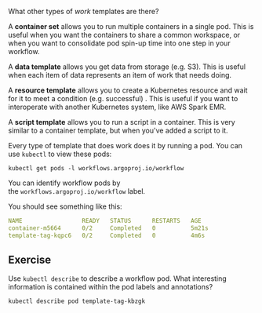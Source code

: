 What other types of _work_ templates are there?

A **container set** allows you to run multiple containers in a single pod. This is useful when you want the containers to share a common workspace, or when you want to consolidate pod spin-up time into one step in your workflow.

A **data template** allows you get data from storage (e.g. S3). This is useful when each item of data represents an item of work that needs doing.

A **resource template** allows you to create a Kubernetes resource and wait for it to meet a condition (e.g. successful) . This is useful if you want to interoperate with another Kubernetes system, like AWS Spark EMR.

A **script template** allows you to run a script in a container. This is very similar to a container template, but when you've added a script to it.

Every type of template that does work does it by running a pod. You can use `kubectl` to view these pods:

`kubectl get pods -l workflows.argoproj.io/workflow`

You can identify workflow pods by the `workflows.argoproj.io/workflow` label.

You should see something like this:

```yaml
NAME                 READY   STATUS      RESTARTS   AGE
container-m5664      0/2     Completed   0          5m21s
template-tag-kqpc6   0/2     Completed   0          4m6s
```

## Exercise

Use `kubectl describe` to describe a workflow pod. What interesting information is contained within the pod labels and annotations?

`kubectl describe pod template-tag-kbzgk `

